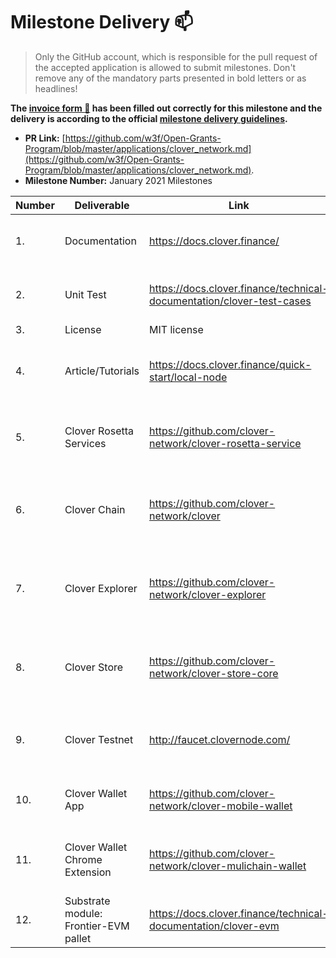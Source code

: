 # Milestone Delivery :mailbox:

> Only the GitHub account, which is responsible for the pull request of the accepted application is allowed to submit milestones. Don't remove any of the mandatory parts presented in bold letters or as headlines!

**The [invoice form :pencil:](https://forms.gle/8Wx7nxtq8fKrsuEz8) has been filled out correctly for this milestone and the delivery is according to the official [milestone delivery guidelines](https://github.com/w3f/General-Grants-Program/blob/master/grants/milestone-deliverables-guidelines.md).**  

* **PR Link:** [https://github.com/w3f/Open-Grants-Program/blob/master/applications/clover_network.md](https://github.com/w3f/Open-Grants-Program/blob/master/applications/clover_network.md). 
* **Milestone Number:** January 2021 Milestones

| Number | Deliverable | Link | Notes |
| ------------- | ------------- | ------------- | ------------- |
| 1. | Documentation | https://docs.clover.finance/ | Start documenting on the various aspect of the Clover. |
| 2. | Unit Test | https://docs.clover.finance/technical-documentation/clover-test-cases | The chain specific unit tests will cover 50% at the end of Jan. | 
| 3. | License | MIT license | license |
| 4. | Article/Tutorials | https://docs.clover.finance/quick-start/local-node | Writing varios tutorials to demonstrate how to setup clover nodes |  
| 5. | Clover Rosetta Services | https://github.com/clover-network/clover-rosetta-service | Integrating Coinbase Rosetta services to ensure the cross-chain compatibility |  
| 6. | Clover Chain | https://github.com/clover-network/clover | Fully implementing distributing gas fee functionality for EVM contract deployers |  
| 7. | Clover Explorer | https://github.com/clover-network/clover-explorer | Creating first alpha build for Clover cross-chain block explorer based on Rosetta protocol |  
| 8. | Clover Store | https://github.com/clover-network/clover-store-core | Delivering initial build of clover store app to be able download/execute eAPPs |
| 9. | Clover Testnet | http://faucet.clovernode.com/ | We will finalize the Clover testnet and the faucet to receive test tokens |
| 10. | Clover Wallet App | https://github.com/clover-network/clover-mobile-wallet | Delivering initial build of Clover official wallet on both android/iOS |
| 11. | Clover Wallet Chrome Extension| https://github.com/clover-network/clover-mulichain-wallet | Delivering initial build of Chrome Extension of Clover web3 wallet |
| 12. | Substrate module: Frontier-EVM pallet| https://docs.clover.finance/technical-documentation/clover-evm | Rolling out minor EVM adjustments with Clover chain |

